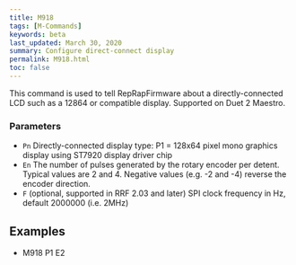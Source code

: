 ```yaml
---
title: M918
tags: [M-Commands] 
keywords: beta 
last_updated: March 30, 2020 
summary: Configure direct-connect display 
permalink: M918.html
toc: false 
---
```



This command is used to tell RepRapFirmware about a directly-connected LCD such as a 12864 or compatible display. Supported on Duet 2 Maestro.

### Parameters

* `Pn` Directly-connected display type: P1 = 128x64 pixel mono graphics display using ST7920 display driver chip
* `En` The number of pulses generated by the rotary encoder per detent. Typical values are 2 and 4. Negative values (e.g. -2 and -4) reverse the encoder direction.
* `F` (optional, supported in RRF 2.03 and later) SPI clock frequency in Hz, default 2000000 (i.e. 2MHz)

## Examples

* M918 P1 E2

